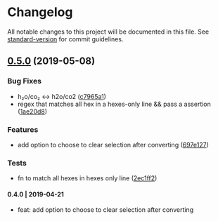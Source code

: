 # Changelog

All notable changes to this project will be documented in this file. See [standard-version](https://github.com/conventional-changelog/standard-version) for commit guidelines.

## [0.5.0](https://github.com/ibafly/atom--color-dict/compare/v0.4.0...v0.5.0) (2019-05-08)


### Bug Fixes

* h₂o/co₂ <-> h2o/co2 ([c7965a1](https://github.com/ibafly/atom--color-dict/commit/c7965a1))
* regex that matches all hex in a hexes-only line && pass a assertion ([1ae20d8](https://github.com/ibafly/atom--color-dict/commit/1ae20d8))


### Features

* add option to choose to clear selection after converting ([697e127](https://github.com/ibafly/atom--color-dict/commit/697e127))


### Tests

* fn to match all hexes in hexes only line ([2ec1ff2](https://github.com/ibafly/atom--color-dict/commit/2ec1ff2))



#### 0.4.0 | 2019-04-21

- feat: add option to choose to clear selection after converting
